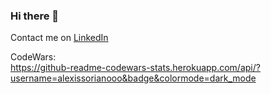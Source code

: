 ### Hi there 👋

Contact me on <a href="https://www.linkedin.com/in/alexissorianooo/"> LinkedIn </a>

CodeWars: <br>
https://github-readme-codewars-stats.herokuapp.com/api/?username=alexissorianooo&badge&colormode=dark_mode
<!-- ![Codewars](https://github.r2v.ch/codewars?user=alexissorianooo&stroke=%23F9E8FF) -->

<!-- LeetCode: <br>
![LeetCode Stats](https://leetcard.jacoblin.cool/alexissorianooo?theme=unicorn&font=Inter) -->


<!--
**alexissorianooo/alexissorianooo** is a ✨ _special_ ✨ repository because its `README.md` (this file) appears on your GitHub profile.

Here are some ideas to get you started:

- 🔭 I’m currently working on ...
- 🌱 I’m currently learning ...
- 👯 I’m looking to collaborate on ...
- 🤔 I’m looking for help with ...
- 💬 Ask me about ...
- 📫 How to reach me: ...
- 😄 Pronouns: ...
- ⚡ Fun fact: ...
-->
